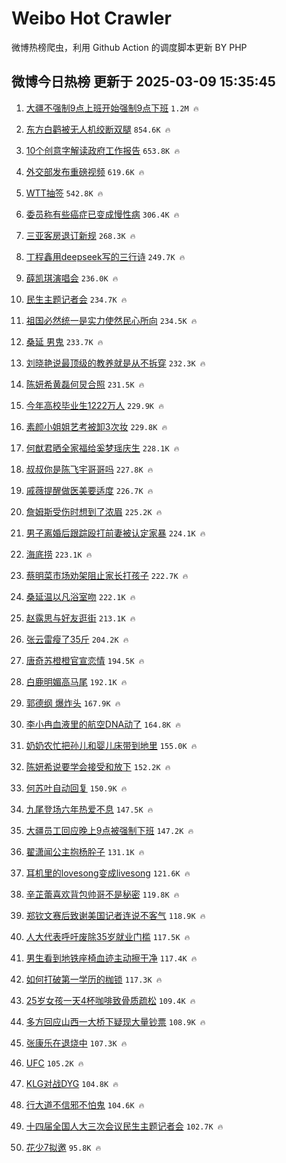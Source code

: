# Weibo Hot Crawler 



微博热榜爬虫，利用 Github Action 的调度脚本更新 BY PHP 


## 微博今日热榜 更新于 2025-03-09 15:35:45 
1. [大疆不强制9点上班开始强制9点下班](https://s.weibo.com/weibo?q=%23%E5%A4%A7%E7%96%86%E4%B8%8D%E5%BC%BA%E5%88%B69%E7%82%B9%E4%B8%8A%E7%8F%AD%E5%BC%80%E5%A7%8B%E5%BC%BA%E5%88%B69%E7%82%B9%E4%B8%8B%E7%8F%AD%23&t=31&band_rank=1&Refer=top) `1.2M 🔥` 

1. [东方白鹳被无人机绞断双腿](https://s.weibo.com/weibo?q=%23%E4%B8%9C%E6%96%B9%E7%99%BD%E9%B9%B3%E8%A2%AB%E6%97%A0%E4%BA%BA%E6%9C%BA%E7%BB%9E%E6%96%AD%E5%8F%8C%E8%85%BF%23&t=31&band_rank=2&Refer=top) `854.6K 🔥` 

1. [10个创意字解读政府工作报告](https://s.weibo.com/weibo?q=%2310%E4%B8%AA%E5%88%9B%E6%84%8F%E5%AD%97%E8%A7%A3%E8%AF%BB%E6%94%BF%E5%BA%9C%E5%B7%A5%E4%BD%9C%E6%8A%A5%E5%91%8A%23&t=31&band_rank=3&Refer=top) `653.8K 🔥` 

1. [外交部发布重磅视频](https://s.weibo.com/weibo?q=%23%E5%A4%96%E4%BA%A4%E9%83%A8%E5%8F%91%E5%B8%83%E9%87%8D%E7%A3%85%E8%A7%86%E9%A2%91%23&t=31&band_rank=4&Refer=top) `619.6K 🔥` 

1. [WTT抽签](https://s.weibo.com/weibo?q=%23WTT%E6%8A%BD%E7%AD%BE%23&t=31&band_rank=5&Refer=top) `542.8K 🔥` 

1. [委员称有些癌症已变成慢性病](https://s.weibo.com/weibo?q=%23%E5%A7%94%E5%91%98%E7%A7%B0%E6%9C%89%E4%BA%9B%E7%99%8C%E7%97%87%E5%B7%B2%E5%8F%98%E6%88%90%E6%85%A2%E6%80%A7%E7%97%85%23&t=31&band_rank=6&Refer=top) `306.4K 🔥` 

1. [三亚客房退订新规](https://s.weibo.com/weibo?q=%23%E4%B8%89%E4%BA%9A%E5%AE%A2%E6%88%BF%E9%80%80%E8%AE%A2%E6%96%B0%E8%A7%84%23&t=31&band_rank=7&Refer=top) `268.3K 🔥` 

1. [丁程鑫用deepseek写的三行诗](https://s.weibo.com/weibo?q=%23%E4%B8%81%E7%A8%8B%E9%91%AB%E7%94%A8deepseek%E5%86%99%E7%9A%84%E4%B8%89%E8%A1%8C%E8%AF%97%23&t=31&band_rank=8&Refer=top) `249.7K 🔥` 

1. [薛凯琪演唱会](https://s.weibo.com/weibo?q=%E8%96%9B%E5%87%AF%E7%90%AA%E6%BC%94%E5%94%B1%E4%BC%9A&t=31&band_rank=9&Refer=top) `236.0K 🔥` 

1. [民生主题记者会](https://s.weibo.com/weibo?q=%23%E6%B0%91%E7%94%9F%E4%B8%BB%E9%A2%98%E8%AE%B0%E8%80%85%E4%BC%9A%23&t=31&band_rank=10&Refer=top) `234.7K 🔥` 

1. [祖国必然统一是实力使然民心所向](https://s.weibo.com/weibo?q=%23%E7%A5%96%E5%9B%BD%E5%BF%85%E7%84%B6%E7%BB%9F%E4%B8%80%E6%98%AF%E5%AE%9E%E5%8A%9B%E4%BD%BF%E7%84%B6%E6%B0%91%E5%BF%83%E6%89%80%E5%90%91%23&t=31&band_rank=11&Refer=top) `234.5K 🔥` 

1. [桑延 男鬼](https://s.weibo.com/weibo?q=%E6%A1%91%E5%BB%B6%20%E7%94%B7%E9%AC%BC&t=31&band_rank=12&Refer=top) `233.7K 🔥` 

1. [刘晓艳说最顶级的教养就是从不拆穿](https://s.weibo.com/weibo?q=%23%E5%88%98%E6%99%93%E8%89%B3%E8%AF%B4%E6%9C%80%E9%A1%B6%E7%BA%A7%E7%9A%84%E6%95%99%E5%85%BB%E5%B0%B1%E6%98%AF%E4%BB%8E%E4%B8%8D%E6%8B%86%E7%A9%BF%23&t=31&band_rank=13&Refer=top) `232.3K 🔥` 

1. [陈妍希黄磊何炅合照](https://s.weibo.com/weibo?q=%23%E9%99%88%E5%A6%8D%E5%B8%8C%E9%BB%84%E7%A3%8A%E4%BD%95%E7%82%85%E5%90%88%E7%85%A7%23&t=31&band_rank=14&Refer=top) `231.5K 🔥` 

1. [今年高校毕业生1222万人](https://s.weibo.com/weibo?q=%23%E4%BB%8A%E5%B9%B4%E9%AB%98%E6%A0%A1%E6%AF%95%E4%B8%9A%E7%94%9F1222%E4%B8%87%E4%BA%BA%23&t=31&band_rank=15&Refer=top) `229.9K 🔥` 

1. [素颜小姐姐艺考被卸3次妆](https://s.weibo.com/weibo?q=%23%E7%B4%A0%E9%A2%9C%E5%B0%8F%E5%A7%90%E5%A7%90%E8%89%BA%E8%80%83%E8%A2%AB%E5%8D%B83%E6%AC%A1%E5%A6%86%23&t=31&band_rank=16&Refer=top) `229.8K 🔥` 

1. [何猷君晒全家福给奚梦瑶庆生](https://s.weibo.com/weibo?q=%23%E4%BD%95%E7%8C%B7%E5%90%9B%E6%99%92%E5%85%A8%E5%AE%B6%E7%A6%8F%E7%BB%99%E5%A5%9A%E6%A2%A6%E7%91%B6%E5%BA%86%E7%94%9F%23&t=31&band_rank=17&Refer=top) `228.1K 🔥` 

1. [叔叔你是陈飞宇哥哥吗](https://s.weibo.com/weibo?q=%23%E5%8F%94%E5%8F%94%E4%BD%A0%E6%98%AF%E9%99%88%E9%A3%9E%E5%AE%87%E5%93%A5%E5%93%A5%E5%90%97%23&t=31&band_rank=18&Refer=top) `227.8K 🔥` 

1. [戚薇提醒做医美要适度](https://s.weibo.com/weibo?q=%23%E6%88%9A%E8%96%87%E6%8F%90%E9%86%92%E5%81%9A%E5%8C%BB%E7%BE%8E%E8%A6%81%E9%80%82%E5%BA%A6%23&t=31&band_rank=19&Refer=top) `226.7K 🔥` 

1. [詹姆斯受伤时想到了浓眉](https://s.weibo.com/weibo?q=%23%E8%A9%B9%E5%A7%86%E6%96%AF%E5%8F%97%E4%BC%A4%E6%97%B6%E6%83%B3%E5%88%B0%E4%BA%86%E6%B5%93%E7%9C%89%23&t=31&band_rank=20&Refer=top) `225.2K 🔥` 

1. [男子离婚后跟踪殴打前妻被认定家暴](https://s.weibo.com/weibo?q=%23%E7%94%B7%E5%AD%90%E7%A6%BB%E5%A9%9A%E5%90%8E%E8%B7%9F%E8%B8%AA%E6%AE%B4%E6%89%93%E5%89%8D%E5%A6%BB%E8%A2%AB%E8%AE%A4%E5%AE%9A%E5%AE%B6%E6%9A%B4%23&t=31&band_rank=21&Refer=top) `224.1K 🔥` 

1. [海底捞](https://s.weibo.com/weibo?q=%E6%B5%B7%E5%BA%95%E6%8D%9E&t=31&band_rank=22&Refer=top) `223.1K 🔥` 

1. [蔡明菜市场劝架阻止家长打孩子](https://s.weibo.com/weibo?q=%E8%94%A1%E6%98%8E%E8%8F%9C%E5%B8%82%E5%9C%BA%E5%8A%9D%E6%9E%B6%E9%98%BB%E6%AD%A2%E5%AE%B6%E9%95%BF%E6%89%93%E5%AD%A9%E5%AD%90&t=31&band_rank=23&Refer=top) `222.7K 🔥` 

1. [桑延温以凡浴室吻](https://s.weibo.com/weibo?q=%23%E6%A1%91%E5%BB%B6%E6%B8%A9%E4%BB%A5%E5%87%A1%E6%B5%B4%E5%AE%A4%E5%90%BB%23&t=31&band_rank=24&Refer=top) `222.1K 🔥` 

1. [赵露思与好友逛街](https://s.weibo.com/weibo?q=%23%E8%B5%B5%E9%9C%B2%E6%80%9D%E4%B8%8E%E5%A5%BD%E5%8F%8B%E9%80%9B%E8%A1%97%23&t=31&band_rank=25&Refer=top) `213.1K 🔥` 

1. [张云雷瘦了35斤](https://s.weibo.com/weibo?q=%23%E5%BC%A0%E4%BA%91%E9%9B%B7%E7%98%A6%E4%BA%8635%E6%96%A4%23&t=31&band_rank=26&Refer=top) `204.2K 🔥` 

1. [唐奇苏橙橙官宣恋情](https://s.weibo.com/weibo?q=%E5%94%90%E5%A5%87%E8%8B%8F%E6%A9%99%E6%A9%99%E5%AE%98%E5%AE%A3%E6%81%8B%E6%83%85&t=31&band_rank=27&Refer=top) `194.5K 🔥` 

1. [白鹿明媚高马尾](https://s.weibo.com/weibo?q=%23%E7%99%BD%E9%B9%BF%E6%98%8E%E5%AA%9A%E9%AB%98%E9%A9%AC%E5%B0%BE%23&t=31&band_rank=28&Refer=top) `192.1K 🔥` 

1. [郭德纲 爆炸头](https://s.weibo.com/weibo?q=%E9%83%AD%E5%BE%B7%E7%BA%B2%20%E7%88%86%E7%82%B8%E5%A4%B4&t=31&band_rank=29&Refer=top) `167.9K 🔥` 

1. [李小冉血液里的航空DNA动了](https://s.weibo.com/weibo?q=%E6%9D%8E%E5%B0%8F%E5%86%89%E8%A1%80%E6%B6%B2%E9%87%8C%E7%9A%84%E8%88%AA%E7%A9%BADNA%E5%8A%A8%E4%BA%86&t=31&band_rank=30&Refer=top) `164.8K 🔥` 

1. [奶奶农忙把孙儿和婴儿床带到地里](https://s.weibo.com/weibo?q=%23%E5%A5%B6%E5%A5%B6%E5%86%9C%E5%BF%99%E6%8A%8A%E5%AD%99%E5%84%BF%E5%92%8C%E5%A9%B4%E5%84%BF%E5%BA%8A%E5%B8%A6%E5%88%B0%E5%9C%B0%E9%87%8C%23&t=31&band_rank=31&Refer=top) `155.0K 🔥` 

1. [陈妍希说要学会接受和放下](https://s.weibo.com/weibo?q=%23%E9%99%88%E5%A6%8D%E5%B8%8C%E8%AF%B4%E8%A6%81%E5%AD%A6%E4%BC%9A%E6%8E%A5%E5%8F%97%E5%92%8C%E6%94%BE%E4%B8%8B%23&t=31&band_rank=32&Refer=top) `152.2K 🔥` 

1. [何苏叶自动回复](https://s.weibo.com/weibo?q=%E4%BD%95%E8%8B%8F%E5%8F%B6%E8%87%AA%E5%8A%A8%E5%9B%9E%E5%A4%8D&t=31&band_rank=33&Refer=top) `150.9K 🔥` 

1. [九尾登场六年热爱不息](https://s.weibo.com/weibo?q=%23%E4%B9%9D%E5%B0%BE%E7%99%BB%E5%9C%BA%E5%85%AD%E5%B9%B4%E7%83%AD%E7%88%B1%E4%B8%8D%E6%81%AF%23&t=31&band_rank=34&Refer=top) `147.5K 🔥` 

1. [大疆员工回应晚上9点被强制下班](https://s.weibo.com/weibo?q=%23%E5%A4%A7%E7%96%86%E5%91%98%E5%B7%A5%E5%9B%9E%E5%BA%94%E6%99%9A%E4%B8%8A9%E7%82%B9%E8%A2%AB%E5%BC%BA%E5%88%B6%E4%B8%8B%E7%8F%AD%23&t=31&band_rank=35&Refer=top) `147.2K 🔥` 

1. [翟潇闻公主抱杨肸子](https://s.weibo.com/weibo?q=%23%E7%BF%9F%E6%BD%87%E9%97%BB%E5%85%AC%E4%B8%BB%E6%8A%B1%E6%9D%A8%E8%82%B8%E5%AD%90%23&t=31&band_rank=36&Refer=top) `131.1K 🔥` 

1. [耳机里的lovesong变成livesong](https://s.weibo.com/weibo?q=%E8%80%B3%E6%9C%BA%E9%87%8C%E7%9A%84lovesong%E5%8F%98%E6%88%90livesong&t=31&band_rank=37&Refer=top) `121.6K 🔥` 

1. [辛芷蕾喜欢背包帅哥不是秘密](https://s.weibo.com/weibo?q=%E8%BE%9B%E8%8A%B7%E8%95%BE%E5%96%9C%E6%AC%A2%E8%83%8C%E5%8C%85%E5%B8%85%E5%93%A5%E4%B8%8D%E6%98%AF%E7%A7%98%E5%AF%86&t=31&band_rank=38&Refer=top) `119.8K 🔥` 

1. [郑钦文赛后致谢美国记者连说不客气](https://s.weibo.com/weibo?q=%23%E9%83%91%E9%92%A6%E6%96%87%E8%B5%9B%E5%90%8E%E8%87%B4%E8%B0%A2%E7%BE%8E%E5%9B%BD%E8%AE%B0%E8%80%85%E8%BF%9E%E8%AF%B4%E4%B8%8D%E5%AE%A2%E6%B0%94%23&t=31&band_rank=39&Refer=top) `118.9K 🔥` 

1. [人大代表呼吁废除35岁就业门槛](https://s.weibo.com/weibo?q=%23%E4%BA%BA%E5%A4%A7%E4%BB%A3%E8%A1%A8%E5%91%BC%E5%90%81%E5%BA%9F%E9%99%A435%E5%B2%81%E5%B0%B1%E4%B8%9A%E9%97%A8%E6%A7%9B%23&t=31&band_rank=40&Refer=top) `117.5K 🔥` 

1. [男生看到地铁座椅血迹主动擦干净](https://s.weibo.com/weibo?q=%23%E7%94%B7%E7%94%9F%E7%9C%8B%E5%88%B0%E5%9C%B0%E9%93%81%E5%BA%A7%E6%A4%85%E8%A1%80%E8%BF%B9%E4%B8%BB%E5%8A%A8%E6%93%A6%E5%B9%B2%E5%87%80%23&t=31&band_rank=41&Refer=top) `117.4K 🔥` 

1. [如何打破第一学历的枷锁](https://s.weibo.com/weibo?q=%23%E5%A6%82%E4%BD%95%E6%89%93%E7%A0%B4%E7%AC%AC%E4%B8%80%E5%AD%A6%E5%8E%86%E7%9A%84%E6%9E%B7%E9%94%81%23&t=31&band_rank=42&Refer=top) `117.3K 🔥` 

1. [25岁女孩一天4杯咖啡致骨质疏松](https://s.weibo.com/weibo?q=%2325%E5%B2%81%E5%A5%B3%E5%AD%A9%E4%B8%80%E5%A4%A94%E6%9D%AF%E5%92%96%E5%95%A1%E8%87%B4%E9%AA%A8%E8%B4%A8%E7%96%8F%E6%9D%BE%23&t=31&band_rank=43&Refer=top) `109.4K 🔥` 

1. [多方回应山西一大桥下疑现大量钞票](https://s.weibo.com/weibo?q=%23%E5%A4%9A%E6%96%B9%E5%9B%9E%E5%BA%94%E5%B1%B1%E8%A5%BF%E4%B8%80%E5%A4%A7%E6%A1%A5%E4%B8%8B%E7%96%91%E7%8E%B0%E5%A4%A7%E9%87%8F%E9%92%9E%E7%A5%A8%23&t=31&band_rank=44&Refer=top) `108.9K 🔥` 

1. [张康乐在退烧中](https://s.weibo.com/weibo?q=%23%E5%BC%A0%E5%BA%B7%E4%B9%90%E5%9C%A8%E9%80%80%E7%83%A7%E4%B8%AD%23&t=31&band_rank=45&Refer=top) `107.3K 🔥` 

1. [UFC](https://s.weibo.com/weibo?q=UFC&t=31&band_rank=46&Refer=top) `105.2K 🔥` 

1. [KLG对战DYG](https://s.weibo.com/weibo?q=KLG%E5%AF%B9%E6%88%98DYG&t=31&band_rank=47&Refer=top) `104.8K 🔥` 

1. [行大道不信邪不怕鬼](https://s.weibo.com/weibo?q=%23%E8%A1%8C%E5%A4%A7%E9%81%93%E4%B8%8D%E4%BF%A1%E9%82%AA%E4%B8%8D%E6%80%95%E9%AC%BC%23&t=31&band_rank=48&Refer=top) `104.6K 🔥` 

1. [十四届全国人大三次会议民生主题记者会](https://s.weibo.com/weibo?q=%23%E5%8D%81%E5%9B%9B%E5%B1%8A%E5%85%A8%E5%9B%BD%E4%BA%BA%E5%A4%A7%E4%B8%89%E6%AC%A1%E4%BC%9A%E8%AE%AE%E6%B0%91%E7%94%9F%E4%B8%BB%E9%A2%98%E8%AE%B0%E8%80%85%E4%BC%9A%23&t=31&band_rank=49&Refer=top) `102.7K 🔥` 

1. [花少7拟邀](https://s.weibo.com/weibo?q=%23%E8%8A%B1%E5%B0%917%E6%8B%9F%E9%82%80%23&t=31&band_rank=50&Refer=top) `95.8K 🔥` 

